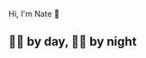 Hi, I'm Nate 👋

## :man_scientist: by day, :technologist: by night 



<!---
Nate-R-L/Nate-R-L is a ✨ special ✨ repository because its `README.md` (this file) appears on your GitHub profile.
You can click the Preview link to take a look at your changes.
--->
